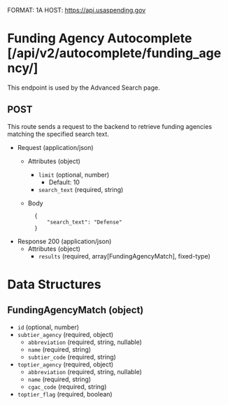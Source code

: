 FORMAT: 1A
HOST: https://api.usaspending.gov

# Funding Agency Autocomplete [/api/v2/autocomplete/funding_agency/]

This endpoint is used by the Advanced Search page.

## POST

This route sends a request to the backend to retrieve funding agencies matching the specified search text.        

+ Request (application/json)
    + Attributes (object)
        + `limit` (optional, number)
            + Default: 10
        + `search_text` (required, string)
    + Body

            {
                "search_text": "Defense"
            }

+ Response 200 (application/json)
    + Attributes (object)
        + `results` (required, array[FundingAgencyMatch], fixed-type)

# Data Structures

## FundingAgencyMatch (object)
+ `id` (optional, number)
+ `subtier_agency` (required, object)
    + `abbreviation` (required, string, nullable)
    + `name` (required, string)
    + `subtier_code` (required, string)
+ `toptier_agency` (required, object)
    + `abbreviation` (required, string, nullable)
    + `name` (required, string)
    + `cgac_code` (required, string)
+ `toptier_flag` (required, boolean)
